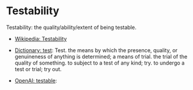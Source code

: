 # Testability

Testability: the quality/ability/extent of being testable.

<div data-chatgpt-prompt="explain testability (system quality attribute, non-functional requirement, cross-functional contraint)"></div>

* [Wikipedia: Testability](https://wikipedia.org/wiki/Testability)

* [Dictionary: test](https://www.dictionary.com/browse/test): Test. the means by which the presence, quality, or genuineness of anything is determined; a means of trial. the trial of the quality of something. to subject to a test of any kind; try. to undergo a test or trial; try out.

* [OpenAI: testable](https:://openai.com): <div data-chatgpt-prompt="define testable (computers and software)"></div>
